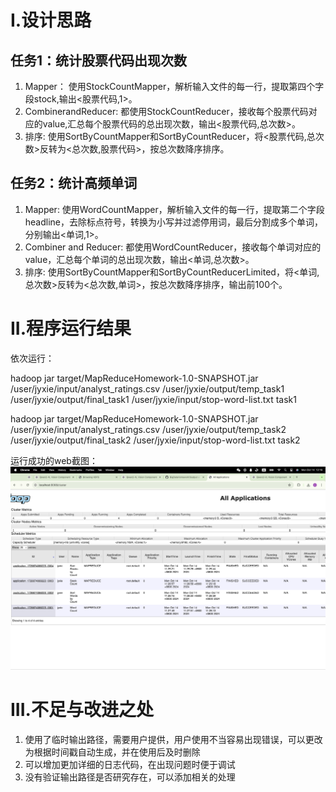 # I.设计思路

## 任务1：统计股票代码出现次数
1. Mapper：
使用StockCountMapper，解析输入文件的每一行，提取第四个字段stock,输出<股票代码,1>。
2. CombinerandReducer:
都使用StockCountReducer，接收每个股票代码对应的value,汇总每个股票代码的总出现次数，输出<股票代码,总次数>。
3. 排序:
使用SortByCountMapper和SortByCountReducer，将<股票代码,总次数>反转为<总次数,股票代码>，按总次数降序排序。

## 任务2：统计高频单词
1. Mapper:
使用WordCountMapper，解析输入文件的每一行，提取第二个字段headline，去除标点符号，转换为小写并过滤停用词，最后分割成多个单词，分别输出<单词,1>。
2. Combiner and Reducer:
都使用WordCountReducer，接收每个单词对应的value，汇总每个单词的总出现次数，输出<单词,总次数>。
3. 排序:
使用SortByCountMapper和SortByCountReducerLimited，将<单词,总次数>反转为<总次数,单词>，按总次数降序排序，输出前100个。

# II.程序运行结果
依次运行：

hadoop jar target/MapReduceHomework-1.0-SNAPSHOT.jar /user/jyxie/input/analyst_ratings.csv /user/jyxie/output/temp_task1 /user/jyxie/output/final_task1 /user/jyxie/input/stop-word-list.txt task1

hadoop jar target/MapReduceHomework-1.0-SNAPSHOT.jar /user/jyxie/input/analyst_ratings.csv /user/jyxie/output/temp_task2 /user/jyxie/output/final_task2 /user/jyxie/input/stop-word-list.txt task2

运行成功的web截图： ![](pictures/image.png)

# III.不足与改进之处
1. 使用了临时输出路径，需要用户提供，用户使用不当容易出现错误，可以更改为根据时间戳自动生成，并在使用后及时删除
2. 可以增加更加详细的日志代码，在出现问题时便于调试
3. 没有验证输出路径是否研究存在，可以添加相关的处理